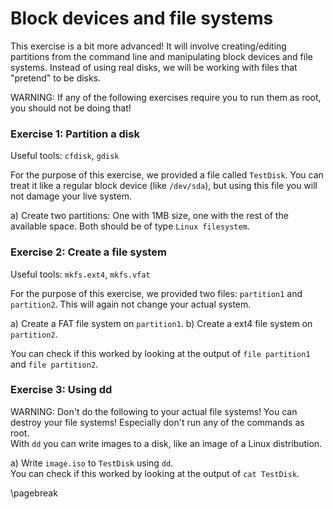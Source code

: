 # Block devices and file systems

This exercise is a bit more advanced! It will involve creating/editing partitions
from the command line and manipulating block devices and file systems. Instead
of using real disks, we will be working with files that "pretend" to be disks.

WARNING: If any of the following exercises require you to run them as root, you
should not be doing that!

### Exercise 1: Partition a disk

Useful tools: `cfdisk`, `gdisk`

For the purpose of this exercise, we provided a file called `TestDisk`. You can
treat it like a regular block device (like `/dev/sda`), but using this file
you will not damage your live system.

a) Create two partitions: One with 1MB size, one with the rest of the available space.
Both should be of type `Linux filesystem`.

### Exercise 2: Create a file system

Useful tools: `mkfs.ext4`, `mkfs.vfat`

For the purpose of this exercise, we provided two files: `partition1` and `partition2`.
This will again not change your actual system.

a) Create a FAT file system on `partition1`.
b) Create a ext4 file system on `partition2`.

You can check if this worked by looking at the output of `file partition1` and `file partition2`.

### Exercise 3: Using dd

WARNING: Don't do the following to your actual file systems! You can destroy your file systems!
Especially don't run any of the commands as root.  
With `dd` you can write images to a disk, like an image of a Linux distribution.

a) Write `image.iso` to `TestDisk` using `dd`.  
    You can check if this worked by looking at the output of `cat TestDisk`.

\pagebreak
